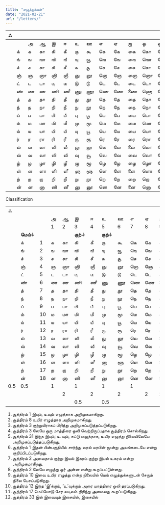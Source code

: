 ```yaml
---
title: "எழுத்துக்கள்"
date: "2021-02-21"
url: "/letters/" 
---
```




| ஃ    |      |      |      |      |      |      |      |      |      |      |      |      |      |
|----|----|----|----|----|----|----|----|----|----|----|----|----|----|
|||அ|ஆ|இ|ஈ|உ|ஊ|எ|ஏ|ஐ|ஒ|ஓ|ஔ|
||க்|க|கா|கி|கீ|கு|கூ|கெ|கே|கை|கொ|கோ|கௌ|
||ங்|ங|ஙா|ஙி|ஙீ|ஙு|ஙூ|ஙெ|ஙே|ஙை|ஙொ|ஙோ|ஙௌ|
||ச்|ச|சா|சி|சீ|சு|சூ|செ|சே|சை|சொ|சோ|சௌ|
||ஞ்|ஞ|ஞா|ஞி|ஞீ|ஞு|ஞூ|ஞெ|ஞே|ஞை|ஞொ|ஞோ|ஞௌ|
||ட்|ட|டா|டி|டீ|டு|டூ|டெ|டே|டை|டொ|டோ|டௌ|
||ண்|ண|ண|ணி|ணீ|ணு|ணூ|ணெ|ணே|ணை|ணொ|ணோ|ணௌ|
||த்|த|தா|தி|தீ|து|தூ|தெ|தே|தை|தொ|தோ|தௌ|
||ந்|ந|நா|நி|நீ|நு|நூ|நெ|நே|நை|நொ|நோ|நௌ|
||ப்|ப|பா|பி|பீ|பு|பூ|பெ|பே|பை|பொ|போ|பௌ|
||ம்|ம|மா|மி|மீ|மு|மூ|மெ|மே|மை|மொ|மோ|மௌ|
||ய்|ய|யா|யி|யீ|யு|யூ|யெ|யே|யை|யொ|யோ|யௌ|
||ர்|ர|ரா|ரி|ரீ|ரு|ரூ|ரெ|ரே|ரை|ரொ|ரோ|ரௌ|
||ல்|ல|லா|லி|லீ|லு|லூ|லெ|லே|லை|லொ|லோ|லௌ|
||வ்|வ|வா|வி|வீ|வு|வூ|வெ|வே|வை|வொ|வோ|வௌ|
||ழ்|ழ|ழா|ழி|ழீ|ழு|ழூ|ழெ|ழே|ழை|ழொ|ழோ|ழௌ|
||ள்|ள|ளா|ளி|ளீ|ளு|ளூ|ளெ|ளே|ளை|ளொ|ளோ|ளௌ|
||ற்|ற|றா|றி|றீ|று|றூ|றெ|றே|றை|றொ|றோ|றௌ|
||ன்|ன|னா|னி|னீ|னு|னூ|னெ|னே|னை|னொ|னோ|னௌ|

Classification

|  |  |      |      |      |          |      |          |      |      |      |      |      |      |      |           |         |
| ----- | ---- | ---- | ---- | ---------------------- | ---- | ---------------------- | ---- | ---- | ---- | ---- | ---- | ---- | ---- | --------- | ------- | ------- |
| ஃ     |      |      |      |      |                        |      |                        |      |      |      |      |      |      |      | ←**ஆய்தம்** |         |
|       |      |     | அ    | ஆ    | இ                      | ஈ    | உ                      | ஊ    | எ    | ஏ    | ஐ    | ஒ    | ஓ    | ஔ    | ←**உயிர்** |         |
| | |  | 1 | 2 | 3 | 4 | 5 | 6 | 7 | 8 | 9 | 10 | 11 | 12 |  | |
| | **மெய்**↓ |  |  |  | **குற்**↓ |  | **குற்**↓ |  |  |  |  |  |  |  |  | |
|       | க்    | 1 | க    | கா   | கி                     | கீ    | கு                     | கூ   | கெ   | கே   | கை   | கொ   | கோ   | கௌ   |           |         |
|       | ங்    | 2 | ங    | ஙா   | ஙி                     | ஙீ    | ஙு                     | ஙூ   | ஙெ   | ஙே   | ஙை   | ஙொ   | ஙோ   | ஙௌ   |           |         |
|       | ச்    | 3 | ச    | சா   | சி                     | சீ    | சு                     | சூ   | செ   | சே   | சை   | சொ   | சோ   | சௌ   |           |         |
|       | ஞ்    | 4 | ஞ    | ஞா   | ஞி                     | ஞீ    | ஞு                     | ஞூ   | ஞெ   | ஞே   | ஞை   | ஞொ   | ஞோ   | ஞௌ   |           |         |
|       | ட்    | 5 | ட    | டா   | டி                     | டீ    | டு                     | டூ   | டெ   | டே   | டை   | டொ   | டோ   | டௌ   |           |         |
|       | ண்    | 6 | ண    | ண    | ணி                     | ணீ    | ணு                     | ணூ   | ணெ   | ணே   | ணை   | ணொ   | ணோ   | ணௌ   |           |         |
|       | த்    | 7 | த    | தா   | தி                     | தீ    | து                     | தூ   | தெ   | தே   | தை   | தொ   | தோ   | தௌ   |           |         |
|       | ந்    | 8 | ந    | நா   | நி                     | நீ    | நு                     | நூ   | நெ   | நே   | நை   | நொ   | நோ   | நௌ   |           |         |
|       | ப்    | 9 | ப    | பா   | பி                     | பீ    | பு                     | பூ   | பெ   | பே   | பை   | பொ   | போ   | பௌ   |           |         |
|       | ம்    | 10 | ம    | மா   | மி                     | மீ    | மு                     | மூ   | மெ   | மே   | மை   | மொ   | மோ   | மௌ   |           | 0.5 |
|       | ய்    | 11 | ய    | யா   | யி                     | யீ    | யு                     | யூ   | யெ   | யே   | யை   | யொ   | யோ   | யௌ   |           |         |
|       | ர்    | 12 | ர    | ரா   | ரி                     | ரீ    | ரு                     | ரூ   | ரெ   | ரே   | ரை   | ரொ   | ரோ   | ரௌ   |           |         |
|       | ல்    | 13 | ல    | லா   | லி                     | லீ    | லு                     | லூ   | லெ   | லே   | லை   | லொ   | லோ   | லௌ   |           |         |
|       | வ்    | 14 | வ    | வா   | வி                     | வீ    | வு                     | வூ   | வெ   | வே   | வை   | வொ   | வோ   | வௌ   |           |         |
|       | ழ்    | 15 | ழ    | ழா   | ழி                     | ழீ    | ழு                     | ழூ   | ழெ   | ழே   | ழை   | ழொ   | ழோ   | ழௌ   |           |         |
|       | ள்    | 16 | ள    | ளா   | ளி                     | ளீ    | ளு                     | ளூ   | ளெ   | ளே   | ளை   | ளொ   | ளோ   | ளௌ   |           |         |
|       | ற்    | 17 | ற    | றா   | றி                     | றீ    | று                     | றூ   | றெ   | றே   | றை   | றொ   | றோ   | றௌ   |           |         |
|       | ன்    | 18 | ன    | னா   | னி                     | னீ    | னு                     | னூ   | னெ   | னே   | னை   | னொ   | னோ   | னௌ   |           |         |
| 0.5 | 0.5 | |1 |  | 1 |  | 1 |  | 1 |  |  | 1 |  |  | ←**குறில்** ||
|      |          | | | 2 |  | 2 |  | 2 |  | 2 | 2 |  | 2 | 2 | ←**நெடில்** ||
| |  | | |  | 0.5 |  | 0.5 |  |  |  |  |  |  |  | |**குறுகல்**|



1. சூத்திரம்   1   இயும், உவும் எழுத்தாக அறிமுகமாகிறது.
2. சூத்திரம்   8   உயிர் எழுத்தாக அறிமுகமாகிறது.
3. சூத்திரம்   3   குற்றுயிராகப் பிரித்து அறிமுகப்படுத்தப்படுகிறது.
4. சூத்திரம்   3   லேயே ஒரு மாத்திரை ஒலி வெற்றிருப்பதாக சூத்திரம் சொல்கிறது.
5. சூத்திரம்   31   இந்த இயும்; உ வும், சுட்டு எழுத்தாக, உயிர் எழுத்து நிலையிலேயே அறிமுகப்படுத்தப்படுகிறது.
6. சூத்திரம்   1   இதன் பின்பகுதியில் சார்ந்து வரல் மரபின் மூன்று அலங்கடையே என்று குறிப்பிடப்படுகிறது.
7. சூத்திரம்   2   அவைதாம் குற்று இயல் இகரம் குற்று இயல் உகரம் என்று அறிமுகமாகிறது.
8. சூத்திரம்   2   லேயே எழுத்து ஓர் அன்ன என்று கூறப்பட்டுள்ளது.
9. சூத்திரம்   10   இவை உயிர் எழுத்து என்ற நிலையில் மெய் எழுத்துக்களுடன் சேரும் நிலை பேசப்படுகிறது.
10. சூத்திரம்   12   இந்த ‘இ’க்கும், ‘உ’வுக்கும் அரை மாத்திரை ஒலி தரப்படுகிறது.
11. சூத்திரம்   17   மெய்யோடு சேர வடிவம் திரிந்து அமைவது கூறப்படுகிறது.
12. சூத்திரம்   33   இல் இவையும் இசையில், இசையில்

